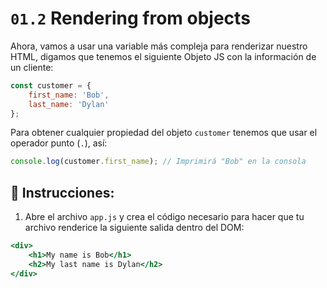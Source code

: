# `01.2` Rendering from objects

Ahora, vamos a usar una variable más compleja para renderizar nuestro HTML, digamos que tenemos el siguiente Objeto JS con la información de un cliente:

```js
const customer = {
    first_name: 'Bob',
    last_name: 'Dylan'
};
```

Para obtener cualquier propiedad del objeto `customer` tenemos que usar el operador punto (`.`), así:

```js
console.log(customer.first_name); // Imprimirá "Bob" en la consola
```

## 📝 Instrucciones:

1. Abre el archivo `app.js` y crea el código necesario para hacer que tu archivo renderice la siguiente salida dentro del DOM:

```jsx
<div>
    <h1>My name is Bob</h1>
    <h2>My last name is Dylan</h2>
</div>
```
